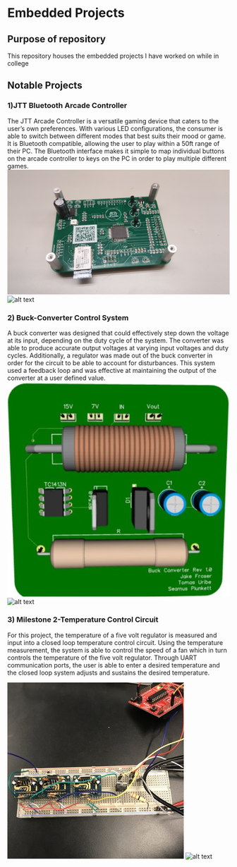 # Embedded Projects

## Purpose of repository 
This repository houses the embedded projects I have worked on while in college

## Notable Projects

### 1)JTT Bluetooth Arcade Controller
The JTT Arcade Controller is a versatile gaming device that caters to the user’s own preferences. With various LED configurations, the consumer is able to switch between different modes that best suits their mood or game. It is Bluetooth compatible, allowing the user to play within a 50ft range of their PC. The Bluetooth interface makes it simple to map individual buttons on the arcade controller to keys on the PC in order to play multiple different games.
![alt text](https://github.com/tomasu10/Embedded-Projects/blob/master/JTTArcade/Pictures%20%26%20Videos/FinalPCBDesign-Front.jpg) ![alt text](https://github.com/tomasu10/Embedded-Projects/blob/master/JTTArcade/Pictures%20%26%20Videos/FINALJTTARCADECONTROLLERGIF.gif)

### 2) Buck-Converter Control System
A buck converter was designed that could effectively step down the voltage at its input, depending on the duty cycle of the system. The converter was able to produce accurate output voltages at varying input voltages
and duty cycles. Additionally, a regulator was made out of the buck converter in order for the circuit to be able to account for disturbances. This system used a feedback loop and was effective at maintaining the output of the converter at a user defined value.
![alt text](https://github.com/tomasu10/Embedded-Projects/blob/master/Buck-Converter%20Control%20System/PCB1.JPG) ![alt text](https://github.com/tomasu10/Embedded-Projects/blob/master/Buck-Converter%20Control%20System/BuckConverter1GIF.gif)

### 3) Milestone 2-Temperature Control Circuit
For this project, the temperature of a five volt regulator is measured and input into a closed loop temperature control circuit. Using the temperature measurement, the system is able to control the speed of a fan which in turn controls the temperature of the five volt regulator. Through UART communication ports, the user is able to enter a desired temperature and the closed loop system adjusts and sustains the desired temperature.

![alt text](https://github.com/tomasu10/Embedded-Projects/blob/master/IntrotoEmbedded-Lab6/Open%20Loop%20Systems/OpenLoopCircuit.jpg) ![alt text](https://github.com/tomasu10/Embedded-Projects/blob/master/IntrotoEmbedded-Milestone%202/Data/temp58-40.gif)
